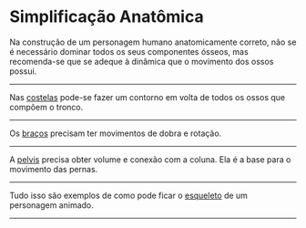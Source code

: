 # Simplificação Anatômica

Na construção de um personagem humano anatomicamente correto, não se é necessário dominar todos os seus componentes ósseos, mas recomenda-se que se adeque à dinâmica que o movimento dos ossos possui.

---

Nas [costelas](/anatomia_simplificada/exemplos/costela_simplificada.png) pode-se fazer um contorno em volta de todos os ossos que compõem o tronco.

---

Os [braços](/anatomia_simplificada/exemplos/braço-simplificado.png) precisam ter movimentos de dobra e rotação.

---

A [pelvis](/anatomia_simplificada/exemplos/pelvis_simplificada.png) precisa obter volume e conexão com a coluna. Ela é a base para o movimento das pernas.

---

Tudo isso são exemplos de como pode ficar o [esqueleto](/anatomia_simplificada/exemplos/esqueleto_simplificado.png) de um personagem animado.

---
